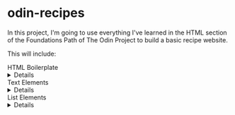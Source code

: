 # odin-recipes

In this project, I'm going to use everything I've learned in the HTML section of the Foundations Path of The Odin Project to build a basic recipe website.

This will include:

<summary> HTML Boilerplate </summary>
<details> 
1. HTML5 Doctype
2. Meta Charset
3. Title
</details>

<summary>Text Elements</summary>
<details>
1. Header Tags
2. Paragraph Tags
3. Links/Anchor Tags
</details>

<summary>List Elements</summary>
<details>
1. Ordered Lists
2. Unordered Lists
</details>
